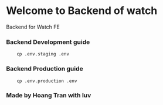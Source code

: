 # Welcome to Backend of watch

Backend for Watch FE
### Backend Development guide

```
    cp .env.staging .env
```

### Backend Production guide

```
    cp .env.production .env
```

### Made by Hoang Tran with luv
